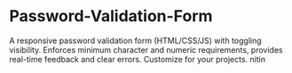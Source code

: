 # Password-Validation-Form
A responsive password validation form (HTML/CSS/JS) with toggling visibility. Enforces minimum character and numeric requirements, provides real-time feedback and clear errors. Customize for your projects.
nitin
